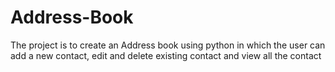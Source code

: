 # Address-Book
The project is to create an Address book using python in which the user can add a new contact, edit and delete existing contact and view all the contact
